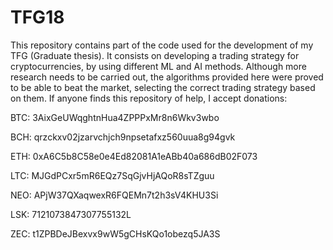 # TFG18
This repository contains part of the code used for the development of my TFG (Graduate thesis). It consists on developing a trading strategy for cryptocurrencies, by using different ML and AI methods. Although more research needs to be carried out, the algorithms provided here were proved to be able to beat the market, selecting the correct trading strategy based on them. 
If anyone finds this repository of help, I accept donations:

BTC: 3AixGeUWqghtnHua4ZPPPxMr8n6Wkv3wbo

BCH: qrzckxv02jzarvchjch9npsetafxz560uua8g94gvk

ETH: 0xA6C5b8C58e0e4Ed82081A1eABb40a686dB02F073

LTC: MJGdPCxr5mR6EQz7SqGjvHjAQoR8sTZguu

NEO: APjW37QXaqwexR6FQEMn7t2h3sV4KHU3Si

LSK: 7121073847307755132L

ZEC: t1ZPBDeJBexvx9wW5gCHsKQo1obezq5JA3S


